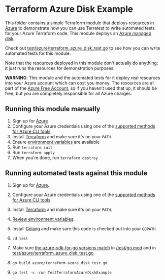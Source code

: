 # Terraform Azure Disk Example

This folder contains a simple Terraform module that deploys resources in [Azure](https://azure.microsoft.com/) to demonstrate
how you can use Terratest to write automated tests for your Azure Terraform code. This module deploys an [Azure managed disk](https://azure.microsoft.com/en-us/services/storage/disks).

Check out [test/azure/terraform_azure_disk_test.go](/test/azure/terraform_azure_disk_test.go) to see how you can write automated tests for this module.

Note that the resources deployed in this module don't actually do anything; it just runs the resources for demonstration purposes.

**WARNING**: This module and the automated tests for it deploy real resources into your Azure account which can cost you money. The resources are all part of the [Azure Free Account](https://azure.microsoft.com/en-us/free/), so if you haven't used that up, it should be free, but you are completely responsible for all Azure charges.

## Running this module manually

1. Sign up for [Azure](https://azure.microsoft.com/)
1. Configure your Azure credentials using one of the [supported methods for Azure CLI
   tools](https://docs.microsoft.com/en-us/cli/azure/azure-cli-configuration?view=azure-cli-latest)
1. Install [Terraform](https://www.terraform.io/) and make sure it's on your `PATH`
1. Ensure [environment variables](../README.md#review-environment-variables) are available
1. Run `terraform init`
1. Run `terraform apply`
1. When you're done, run `terraform destroy`

## Running automated tests against this module

1. Sign up for [Azure](https://azure.microsoft.com/).
2. Configure your Azure credentials using one of the [supported methods for Azure CLI tools](https://docs.microsoft.com/en-us/cli/azure/azure-cli-configuration?view=azure-cli-latest).

3. Install [Terraform](https://www.terraform.io/) and make sure it's on your `PATH`.
4. [Review environment variables](#review-environment-variables).
5. Install [Golang](https://golang.org/) and make sure this code is checked out into your `GOPATH`.
6. `cd test`
7. Make sure [the azure-sdk-for-go versions match](#check-go-dependencies) in [/test/go.mod](/test/go.mod) and in [test/azure/terraform_azure_disk_test.go](/test/azure/terraform_azure_disk_test.go).
8. `go build azure/terraform_azure_disk_test.go`
9. `go test -v -run TestTerraformAzureDiskExample`
